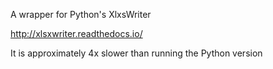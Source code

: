 A wrapper for Python's XlxsWriter

http://xlsxwriter.readthedocs.io/

It is approximately 4x slower than running the Python version


